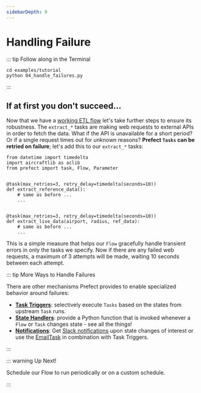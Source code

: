 ```yaml
---
sidebarDepth: 0
---
```


# Handling Failure

::: tip Follow along in the Terminal

```
cd examples/tutorial
python 04_handle_failures.py
```

:::

## If at first you don't succeed...

Now that we have a [working ETL flow](/core/tutorial/03-parameterized-flow.html) let's take further steps to ensure its robustness. The `extract_*` tasks are making web requests to external APIs in order to fetch the data. What if the API is unavailable for a short period? Or if a single request times out for unknown reasons? **Prefect `Tasks` can be retried on failure**; let's add this to our `extract_*` tasks:

```python{1,6,12}
from datetime import timedelta
import aircraftlib as aclib
from prefect import task, Flow, Parameter


@task(max_retries=3, retry_delay=timedelta(seconds=10))
def extract_reference_data():
    # same as before ...
    ...


@task(max_retries=3, retry_delay=timedelta(seconds=10))
def extract_live_data(airport, radius, ref_data):
    # same as before ...
    ...
```

This is a simple measure that helps our `Flow` gracefully handle transient errors in only the tasks we specify. Now if there are any failed web requests, a maximum of 3 attempts will be made, waiting 10 seconds between each attempt.

::: tip More Ways to Handle Failures

There are other mechanisms Prefect provides to enable specialized behavior around failures:

- [**Task Triggers**](/core/concepts/execution.html#triggers): selectively execute `Tasks` based on the states from upstream `Task` runs.
- [**State Handlers**](/core/concepts/states.html#state-handlers-callbacks): provide a Python function that is invoked whenever a `Flow` or `Task` changes state - see all the things!
- [**Notifications**](/core/concepts/notifications.html): Get [Slack notifications](/core/advanced_tutorials/slack-notifications.html#slack-notifications) upon state changes of interest or use the [EmailTask](/api/latest/tasks/notifications.html#emailtask) in combination with Task Triggers.

:::

::: warning Up Next!

Schedule our Flow to run periodically or on a custom schedule.

:::
